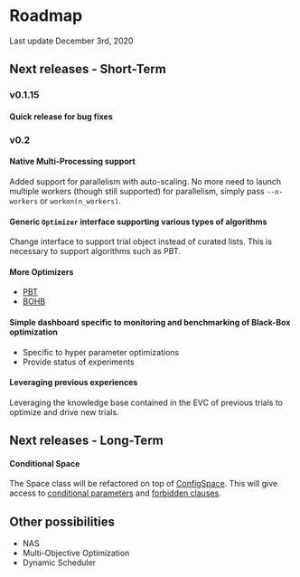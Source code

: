 # Roadmap
Last update December 3rd, 2020

## Next releases - Short-Term

### v0.1.15

#### Quick release for bug fixes

### v0.2
#### Native Multi-Processing support

Added support for parallelism with auto-scaling. No more need to launch multiple workers 
(though still supported) for parallelism, simply pass `--n-workers` or `workon(n_workers)`.

#### Generic `Optimizer` interface supporting various types of algorithms

Change interface to support trial object instead of curated lists. This is necessary to support algorithms such as PBT.

#### More Optimizers
- [PBT](https://arxiv.org/abs/1711.09846)
- [BOHB](https://ml.informatik.uni-freiburg.de/papers/18-ICML-BOHB.pdf)

#### Simple dashboard specific to monitoring and benchmarking of Black-Box optimization
- Specific to hyper parameter optimizations
- Provide status of experiments

#### Leveraging previous experiences
Leveraging the knowledge base contained in the EVC of previous trials to optimize and drive new
 trials.

## Next releases - Long-Term

#### Conditional Space

The Space class will be refactored on top of [ConfigSpace](https://automl.github.io/ConfigSpace). This will give access to [conditional parameters](https://automl.github.io/ConfigSpace/master/Guide.html#nd-example-categorical-hyperparameters-and-conditions) and [forbidden clauses](https://automl.github.io/ConfigSpace/master/Guide.html#rd-example-forbidden-clauses).

## Other possibilities
- NAS
- Multi-Objective Optimization
- Dynamic Scheduler
